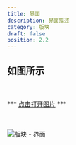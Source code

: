 ```yaml
---
title: 界面
description: 界面描述
category: 版块
draft: false
position: 2.2
---
```


<div class="content my-4">

## 如图所示

<br />
<br />
*** <a href="/other/www.youdeyiwu.com_forum_section_192.png" target="_blank">点击打开图片</a> ***
<br />
<br />
<br />

![版块 - 界面](/other/www.youdeyiwu.com_forum_section_192.png)

</div>
